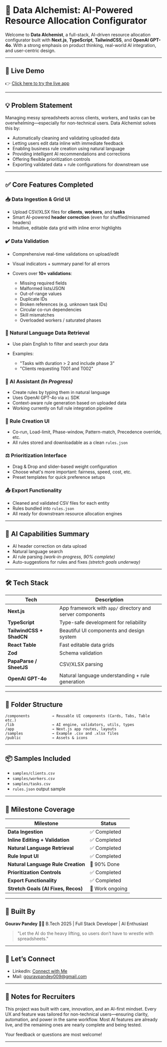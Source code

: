 # 🚀 Data Alchemist: AI-Powered Resource Allocation Configurator

Welcome to **Data Alchemist**, a full-stack, AI-driven resource allocation configurator built with **Next.js**, **TypeScript**, **TailwindCSS**, and **OpenAI GPT-4o**. With a strong emphasis on product thinking, real-world AI integration, and user-centric design.

---

## 🌟 Live Demo

👉 [Click here to try the live app](https://your-deployment-link.com)

---

## 💡 Problem Statement

Managing messy spreadsheets across clients, workers, and tasks can be overwhelming—especially for non-technical users. Data Alchemist solves this by:

* Automatically cleaning and validating uploaded data
* Letting users edit data inline with immediate feedback
* Enabling business rule creation using natural language
* Providing intelligent AI recommendations and corrections
* Offering flexible prioritization controls
* Exporting validated data + rule configurations for downstream use

---

## ✅ Core Features Completed

### 📥 Data Ingestion & Grid UI

* Upload CSV/XLSX files for **clients**, **workers**, and **tasks**
* Smart AI-powered **header correction** (even for shuffled/misnamed headers)
* Intuitive, editable data grid with inline error highlights

### ✔️ Data Validation

* Comprehensive real-time validations on upload/edit
* Visual indicators + summary panel for all errors
* Covers over **10+ validations**:

  * Missing required fields
  * Malformed lists/JSON
  * Out-of-range values
  * Duplicate IDs
  * Broken references (e.g. unknown task IDs)
  * Circular co-run dependencies
  * Skill mismatches
  * Overloaded workers / saturated phases

### 🔎 Natural Language Data Retrieval

* Use plain English to filter and search your data
* Examples:

  * "Tasks with duration > 2 and include phase 3"
  * "Clients requesting T001 and T002"

### 🧠 AI Assistant *(In Progress)*

* Create rules by typing them in natural language
* Uses OpenAI GPT-4o via `ai` SDK
* Context-aware rule generation based on uploaded data
* Working currently on full rule integration pipeline

### 🧾 Rule Creation UI

* Co-run, Load-limit, Phase-window, Pattern-match, Precedence override, etc.
* All rules stored and downloadable as a clean `rules.json`

### ⚖️ Prioritization Interface

* Drag & Drop and slider-based weight configuration
* Choose what's more important: fairness, speed, cost, etc.
* Preset templates for quick preference setups

### 📤 Export Functionality

* Cleaned and validated CSV files for each entity
* Rules bundled into `rules.json`
* All ready for downstream resource allocation engines

---

## 🧠 AI Capabilities Summary

* AI header correction on data upload
* Natural language search
* AI rule parsing *(work-in-progress, 90% complete)*
* Auto-suggestions for rules and fixes *(stretch goals underway)*

---

## 🛠️ Tech Stack

| Tech                     | Description                                               |
| ------------------------ | --------------------------------------------------------- |
| **Next.js**              | App framework with `app/` directory and server components |
| **TypeScript**           | Type-safe development for reliability                     |
| **TailwindCSS + ShadCN** | Beautiful UI components and design system                 |
| **React Table**          | Fast editable data grids                                  |
| **Zod**                  | Schema validation                                         |
| **PapaParse / SheetJS**  | CSV/XLSX parsing                                          |
| **OpenAI GPT-4o**        | Natural language understanding + rule generation          |

---

## 📁 Folder Structure

```
/components          → Reusable UI components (Cards, Tabs, Table etc.)
/lib                 → AI engine, validators, utils, types
/app                 → Next.js app routes, layouts
/samples             → Example .csv and .xlsx files
/public              → Assets & icons
```

---

## 📦 Samples Included

* `samples/clients.csv`
* `samples/workers.csv`
* `samples/tasks.csv`
* `rules.json` output sample

---

## 🎯 Milestone Coverage

| Milestone                           | Status          |
| ----------------------------------- | --------------- |
| **Data Ingestion**                  | ✅ Completed     |
| **Inline Editing + Validation**     | ✅ Completed     |
| **Natural Language Retrieval**      | ✅ Completed     |
| **Rule Input UI**                   | ✅ Completed     |
| **Natural Language Rule Creation**  | 🔄 90% Done     |
| **Prioritization Controls**         | ✅ Completed     |
| **Export Functionality**            | ✅ Completed     |
| **Stretch Goals (AI Fixes, Recos)** | 🚧 Work ongoing |

---

## 🙌 Built By

**Gourav Pandey**
👨‍💻 B.Tech 2025 | Full Stack Developer | AI Enthusiast

> "Let the AI do the heavy lifting, so users don’t have to wrestle with spreadsheets."

---

## 🤝 Let’s Connect

* LinkedIn: [Connect with Me](https://linkedin.com/in/gouravpandey009)
* Mail: [gouravpandey009@gmail.com](mailto:gouravpandey009@gmail.com)

---

## 📌 Notes for Recruiters

This project was built with care, innovation, and an AI-first mindset. Every UX and feature was tailored for non-technical users—ensuring clarity, automation, and power in the same workflow. Most AI features are already live, and the remaining ones are nearly complete and being tested.

Your feedback or questions are most welcome!

---
